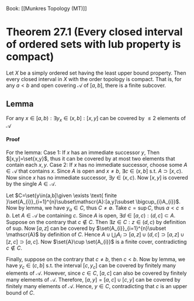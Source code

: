 Book: [[Munkres Topology (MT)]]
# Theorem 27.1 (Every closed interval of ordered sets with lub property is compact)
Let $X$ be a simply ordered set having the least upper bound property.
Then every closed interval in $X$ with the order topology is compact. 
That is, for any $a<b$ and open covering $\mathscr{A}$ of $[a,b]$, there is a finite subcover.
## Lemma
For any $x\in[a,b):\exists y_{x}\in(x,b]:[x,y]$ can be covered by $\leq2$ elements of $\mathscr{A}$

#### Proof
For the lemma:
Case 1: If $x$ has an immediate successor $y$, Then $[x,y]=\set{x,y}$, thus it can be covered by at most two elements that contain each $x,y$.
Case 2: If $x$ has no immediate successor, choose some $A\in \mathscr{A}$ that contains $x$.
Since $A$ is open and $x\neq b$, $\exists c\in(x,b]$ s.t. $A\supset [x,c)$.
Now since $x$ has no immediate successor, $\exists y\in(x,c)$.
Now $[x,y]$ is covered by the single $A\in \mathscr{A}$.

Let $C=\set{y\in(a,b]\given \exists \text{ finite }\set{A_{i}}_{i=1}^{n}\subset\mathscr{A}:[a,y]\subset \bigcup_{i}A_{i}}$.
Now by lemma, we have $y_{a}\in C$, thus $C\neq \emptyset$.
Take $c=\sup C$, thus $a<c\leq b$.
Let $A\in \mathscr{A}$ be containing $c$.
Since $A$ is open, $\exists d\in[a,c):(d,c]\subset A$.
Suppose on the contrary that $c\notin C$.
Then $\exists z\in C:z\in(d,c)$ by definition of sup.
Now $[a,z]$ can be covered by $\set{A_{i}}_{i=1}^{n}\subset \mathscr{A}$ by definition of $C$.
Hence $A\cup \bigcup_{i}A_{i}\supset[a,z]\cup(d,c]\supset[a,z]\cup[z,c]\supset[a,c]$.
Now $\set{A}\cup \set{A_{i}}$ is a finite cover, contradicting $c\notin C$.

Finally, suppose on the contrary that $c\neq b$, then $c<b$.
Now by lemma, we have $y_{c}\in(c,b]$ s.t. the interval $[c,y_{c}]$ can be covered by finitely many elements of $\mathscr{A}$.
However, since $c\in C$, $[a,c]$ can also be covered by finitely many elements of $\mathscr{A}$.
Therefore, $[a,y]=[a,c]\cup[c,y]$ can be covered by finitely many elements of $\mathscr{A}$.
Hence, $y\in C$, contradicting that $c$ is an upper bound of $C$.